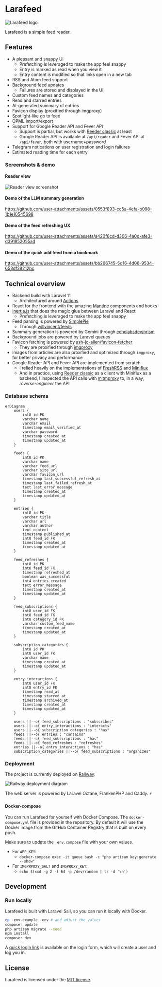 # Larafeed

<!-- badges -->

![Larafeed logo](.github/readme/logo.png)

Larafeed is a simple feed reader.

## Features

- A pleasant and snappy UI
  - Prefetching is leveraged to make the app feel snappy
  - Entry is marked as read when you view it
  - Entry content is modified so that links open in a new tab
- RSS and Atom feed support
- Background feed updates
  - Failures are stored and displayed in the UI
- Custom feed names and categories
- Read and starred entries
- AI-generated summary of entries
- Favicon display (proxified through imgproxy)
- Spotlight-like go to feed
- OPML import/export
- Support for Google Reader API and Fever API
  - Support is partial, but works with [Reeder classic](https://reederapp.com/classic/) at least
  - Google Reader API is available at `/api/reader` and Fever API at `/api/fever`, both with username+password
- Telegram notications on user registration and login failures
- Estimated reading time for each entry

### Screenshots & demo

#### Reader view

![Reader view screenshot](.github/readme/reader.png)

#### Demo of the LLM summary generation

<https://github.com/user-attachments/assets/0553f893-cc5a-4efa-b098-1b1e10545698>

#### Demo of the feed refreshing UX

<https://github.com/user-attachments/assets/a420f8cd-d306-4a0d-afe3-d391852055ad>

#### Demo of the quick add feed from a bookmark

<https://github.com/user-attachments/assets/bb266745-5d16-4d06-9534-653df38212bc>

## Technical overview

- Backend build with Laravel 11
  - Architectured around [Actions](https://laravelactions.com/)
- React for the frontend with the amazing [Mantine](https://mantine.dev/) components and hooks
- [Inertia.js](https://inertiajs.com/) that does the magic glue between Laravel and React
  - Prefetching is leveraged to make the app feel snappy
- Feed parsing is powered by [SimplePie](https://github.com/simplepie/simplepie)
  - Through [willvincent/feeds](https://github.com/willvincent/feeds)
- Summary generation is powered by Gemini through [echolabsdev/prism](https://github.com/echolabsdev/prism)
- Background jobs are powered by Laravel queues
- Favicon fetching is powered by [ash-jc-allen/favicon-fetcher](https://github.com/ash-jc-allen/favicon-fetcher)
  - They are proxified through [imgproxy](https://github.com/imgproxy/imgproxy)
- Images from articles are also proxified and optimized through `imgproxy`, for better privacy and performance
- Google Reader API and Fever API are implemented from scratch
  - I relied heavily on the implementations of [FreshRSS](https://github.com/FreshRSS/FreshRSS/tree/edge/p/api) and [Miniflux](https://github.com/miniflux/v2/tree/main/internal)
  - And in practice, using [Reeder classic](https://reederapp.com/classic/) as a client with Miniflux as a backend, I inspected the API calls with [mitmproxy](https://mitmproxy.org/) to, in a way, *reverse-engineer* the API

### Database schema

```mermaid
erDiagram
    users {
        int8 id PK
        varchar name
        varchar email
        timestamp email_verified_at
        varchar password
        timestamp created_at
        timestamp updated_at
    }

    feeds {
        int8 id PK
        varchar name
        varchar feed_url
        varchar site_url
        varchar favicon_url
        timestamp last_successful_refresh_at
        timestamp last_failed_refresh_at
        text last_error_message
        timestamp created_at
        timestamp updated_at
    }

    entries {
        int8 id PK
        varchar title
        varchar url
        varchar author
        text content
        timestamp published_at
        int8 feed_id FK
        timestamp created_at
        timestamp updated_at
    }

    feed_refreshes {
        int8 id PK
        int8 feed_id FK
        timestamp refreshed_at
        boolean was_successful
        int4 entries_created
        text error_message
        timestamp created_at
        timestamp updated_at
    }

    feed_subscriptions {
        int8 user_id FK
        int8 feed_id FK
        int8 category_id FK
        varchar custom_feed_name
        timestamp created_at
        timestamp updated_at
    }

    subscription_categories {
        int8 id PK
        int8 user_id FK
        varchar name
        timestamp created_at
        timestamp updated_at
    }

    entry_interactions {
        int8 user_id FK
        int8 entry_id FK
        timestamp read_at
        timestamp starred_at
        timestamp archived_at
        timestamp created_at
        timestamp updated_at
    }

    users ||--o{ feed_subscriptions : "subscribes"
    users ||--o{ entry_interactions : "interacts"
    users ||--o{ subscription_categories : "has"
    feeds ||--o{ entries : "contains"
    feeds ||--o{ feed_subscriptions : "has"
    feeds ||--o{ feed_refreshes : "refreshes"
    entries ||--o{ entry_interactions : "has"
    subscription_categories ||--o{ feed_subscriptions : "organizes"
```

### Deployment

The project is currently deployed on [Railway](https://railway.com?referralCode=XPWq2Z):

![Railway deployment diagram](.github/readme/railway.png)

The web server is powered by Laravel Octane, FrankenPHP and Caddy. ⚡️

#### Docker-compose

You can run Larafeed for yourself with Docker Compose. The `docker-compose.yml` file is provided in the repository. By default it will use the Docker image from the GitHub Container Registry that is built on every push.

Make sure to update the `.env.compose` file with your own values.

- For `APP_KEY`:
  - `docker-compose exec -it queue bash -c "php artisan key:generate --show"`
- For `IMGPRPOXY_SALT` and `IMGPROXY_KEY`:
  - `echo $(xxd -g 2 -l 64 -p /dev/random | tr -d '\n')`

## Development

### Run locally

Larafeed is built with Laravel Sail, so you can run it locally with Docker.

```bash
cp .env.example .env # and adjust the values
composer update
php artisan migrate --seed
npm install
composer dev
```

A [quick login link](https://github.com/spatie/laravel-login-link) is available on the login form, which will create a user and log you in.

## License

Larafeed is licensed under the [MIT license](LICENSE).
